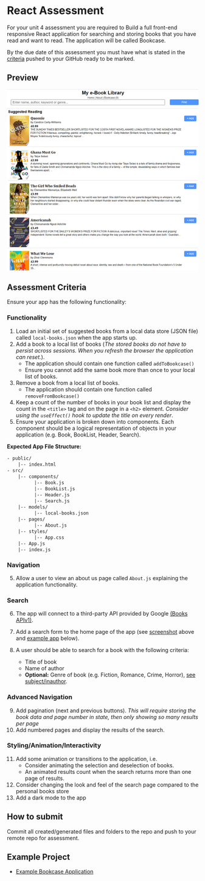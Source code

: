 # React Assessment

For your unit 4 assessment you are required to Build a full front-end responsive React application for searching and storing books that you have read and want to read. The application will be called Bookcase. 

By the due date of this assessment you must have what is stated in the [criteria](#assessment-criteria) pushed to your GitHub ready to be marked.

## Preview
![Bookcase App](bookcaseapp.png)

## Assessment Criteria

Ensure your app has the following functionality:

### Functionality
1. Load an initial set of suggested books from a local data store (JSON file) called `local-books.json` when the app starts up.
1. Add a book to a local list of books (*The stored books do not have to persist across sessions. When you refresh the browser the application can reset.*).
    - The application should contain one function called `addToBookcase()`
    - Ensure you cannot add the same book more than once to your local list of books.
1. Remove a book from a local list of books.
    - The application should contain one function called `removeFromBookcase()`
1. Keep a count of the number of books in your book list and display the count in the `<title>` tag and on the page in a `<h2>` element. *Consider using the `useEffect()` hook to update the title on every render*.
1. Ensure your application is broken down into components. Each component should be a logical representation of objects in your application (e.g. Book, BookList, Header, Search).

**Expected App File Structure:**
```
- public/
    |-- index.html
- src/
    |-- components/
          |-- Book.js
          |-- BookList.js
          |-- Header.js
          |-- Search.js
    |-- models/
          |-- local-books.json
    |-- pages/
          |-- About.js
    |-- styles/
          |-- App.css
    |-- App.js
    |-- index.js
```

### Navigation

5. Allow a user to view an about us page called `About.js` explaining the application functionality.

### Search 

6. The app will connect to a third-party API provided by Google [(Books APIv1)](https://developers.google.com/books/docs/overview).

1. Add a search form to the home page of the app (see [screenshot](#preview) above and [example app](#example-project) below).

1. A user should be able to search for a book with the following criteria:
    - Title of book
    - Name of author
    - **Optional:** Genre of book (e.g. Fiction, Romance, Crime, Horror), [see subject/inauthor](https://developers.google.com/books/docs/v1/using#PerformingSearch). 

### Advanced Navigation

9. Add pagination (next and previous buttons). *This will require storing the book data and page number in state, then only showing so many results per page*
1. Add numbered pages and display the results of the search.

### Styling/Animation/Interactivity

11. Add some animation or transitions to the application, i.e.
    - Consider animating the selection and deselection of books.
    - An animated results count when the search returns more than one page of results. 
1. Consider changing the look and feel of the search page compared to the personal books store
1. Add a dark mode to the app

## How to submit

Commit all created/generated files and folders to the repo and push to your remote repo for assessment.

## Example Project

- [Example Bookcase Application](https://example-bookcase.netlify.app)


